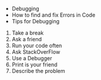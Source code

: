- Debugging
- How to find and fix Errors in Code
- Tips for Debugging
1. Take a break
2. Ask a friend
3. Run your code often
4. Ask StackOverFlow
5. Use a Debugger
6. Print is your friend
7. Describe the problem
